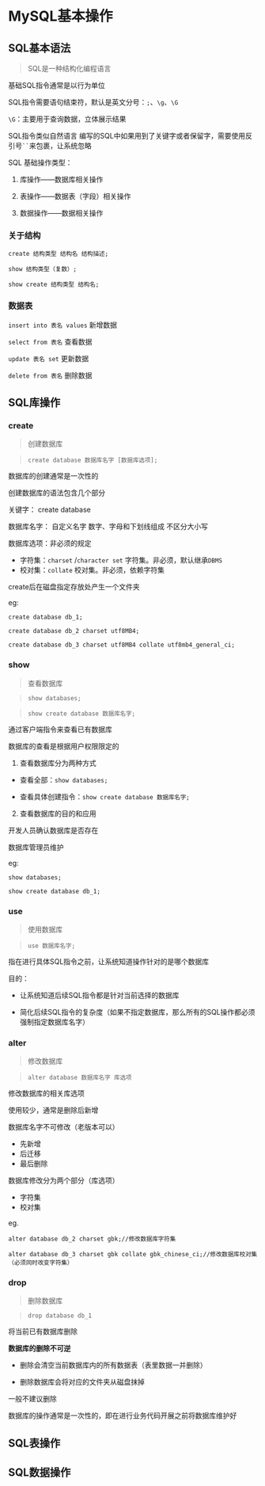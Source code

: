 # MySQL基本操作

## SQL基本语法

> SQL是一种结构化编程语言

基础SQL指令通常是以行为单位

SQL指令需要语句结束符，默认是英文分号：`;`、`\g`、`\G`

`\G`：主要用于查询数据，立体展示结果

SQL指令类似自然语言
编写的SQL中如果用到了关键字或者保留字，需要使用反引号` `` `来包裹，让系统忽略

SQL 基础操作类型：

1. 库操作——数据库相关操作

2. 表操作——数据表（字段）相关操作

3. 数据操作——数据相关操作


### 关于结构

`create 结构类型 结构名 结构描述;`

`show 结构类型（复数）;`

`show create 结构类型 结构名;`

### 数据表

 `insert into 表名 values`  新增数据

`select from 表名`  查看数据

`update 表名 set`  更新数据

`delete from 表名`  删除数据


## SQL库操作

### create

> 创建数据库

> `create database 数据库名字 [数据库选项];`

数据库的创建通常是一次性的

创建数据库的语法包含几个部分

关键字： create database

数据库名字： 自定义名字
数字、字母和下划线组成
不区分大小写

数据库选项：非必须的规定
- 字符集：`charset` /`character set` 字符集。非必须，默认继承`DBMS`
- 校对集：`collate` 校对集。非必须，依赖字符集


create后在磁盘指定存放处产生一个文件夹

eg:
```
create database db_1;

create database db_2 charset utf8MB4;

create database db_3 charset utf8MB4 collate utf8mb4_general_ci;
```


### show

>  查看数据库

> `show databases;`

> `show create database 数据库名字;`

通过客户端指令来查看已有数据库

数据库的查看是根据用户权限限定的

1. 查看数据库分为两种方式

  - 查看全部：`show databases;`

  - 查看具体创建指令：`show create database 数据库名字;`

2. 查看数据库的目的和应用

  开发人员确认数据库是否存在

  数据库管理员维护

eg:
```
show databases;

show create database db_1;
```

### use

> 使用数据库

> `use 数据库名字;`

指在进行具体SQL指令之前，让系统知道操作针对的是哪个数据库


目的：

  - 让系统知道后续SQL指令都是针对当前选择的数据库

  - 简化后续SQL指令的复杂度（如果不指定数据库，那么所有的SQL操作都必须强制指定数据库名字）

### alter

> 修改数据库

> `alter database 数据库名字 库选项 `

修改数据库的相关库选项

使用较少，通常是删除后新增

数据库名字不可修改（老版本可以）
  - 先新增
  - 后迁移
  - 最后删除

数据库修改分为两个部分（库选项）
  - 字符集
  - 校对集

eg.
```
alter database db_2 charset gbk;//修改数据库字符集

alter database db_3 charset gbk collate gbk_chinese_ci;//修改数据库校对集（必须同时改变字符集）
```

### drop

> 删除数据库

> `drop database db_1 `

将当前已有数据库删除



**数据库的删除不可逆**

- 删除会清空当前数据库内的所有数据表（表里数据一并删除）

- 删除数据库会将对应的文件夹从磁盘抹掉

一般不建议删除

数据库的操作通常是一次性的，即在进行业务代码开展之前将数据库维护好


## SQL表操作

## SQL数据操作

